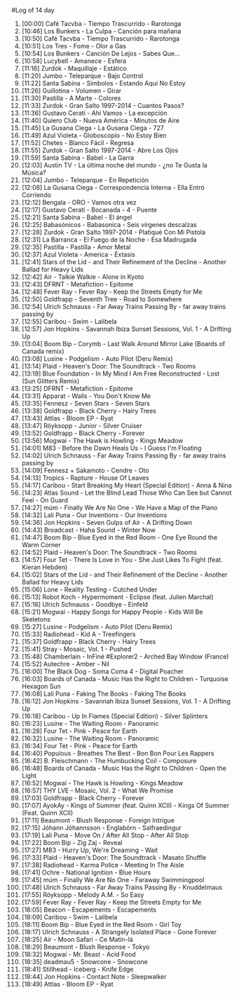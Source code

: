#Log of 14 day

1. [00:00] Café Tacvba - Tiempo Trascurrido - Rarotonga
1. [10:46] Los Bunkers - La Culpa - Canción para mañana
1. [10:50] Café Tacvba - Tiempo Trascurrido - Rarotonga
1. [10:51] Los Tres - Fome - Olor a Gas
1. [10:54] Los Bunkers - Canción De Lejos - Sabes Que...
1. [10:58] Lucybell - Amanece - Esfera
1. [11:16] Zurdok - Maquillaje - Estático
1. [11:20] Jumbo - Teleparque - Bajo Control
1. [11:22] Santa Sabina - Símbolos - Estando Aquí No Estoy
1. [11:26] Guillotina - Volumen - Girar
1. [11:30] Pastilla - A Marte - Colores
1. [11:33] Zurdok - Gran Salto 1997-2014 - Cuantos Pasos?
1. [11:36] Gustavo Cerati - Ahí Vamos - La excepción
1. [11:40] Quiero Club - Nueva América - Minutos de Aire
1. [11:45] La Gusana Ciega - La Gusana Ciega - 727
1. [11:49] Azul Violeta - Globoscopio - No Estoy Bien
1. [11:52] Chetes - Blanco Fácil - Regresa
1. [11:55] Zurdok - Gran Salto 1997-2014 - Abre Los Ojos
1. [11:59] Santa Sabina - Babel - La Garra
1. [12:03] Austin TV - La última noche del mundo - ¿no Te Gusta la Música?
1. [12:04] Jumbo - Teleparque - En Repetición
1. [12:08] La Gusana Ciega - Correspondencia Interna - Ella Entró Corriendo
1. [12:12] Bengala - ORO - Vamos otra vez
1. [12:17] Gustavo Cerati - Bocanada - 4 - Puente
1. [12:21] Santa Sabina - Babel - El ángel
1. [12:25] Babasónicos - Babasonica - Seis vírgenes descalzas
1. [12:28] Zurdok - Gran Salto 1997-2014 - Platiqué Con Mi Pistola
1. [12:31] La Barranca - El Fuego de la Noche - Esa Madrugada
1. [12:35] Pastilla - Pastilla - Amor Metal
1. [12:37] Azul Violeta - America - Éxtasis
1. [12:41] Stars of the Lid - and Their Refinement of the Decline - Another Ballad for Heavy Lids
1. [12:42] Air - Talkie Walkie - Alone in Kyoto
1. [12:43] DFRNT - Metafiction - Epitome
1. [12:48] Fever Ray - Fever Ray - Keep the Streets Empty for Me
1. [12:50] Goldfrapp - Seventh Tree - Road to Somewhere
1. [12:54] Ulrich Schnauss - Far Away Trains Passing By - far away trains passing by
1. [12:55] Caribou - Swim - Lalibela
1. [12:57] Jon Hopkins - Savannah Ibiza Sunset Sessions, Vol. 1 - A Drifting Up
1. [13:04] Boom Bip - Corymb - Last Walk Around Mirror Lake (Boards of Canada remix)
1. [13:08] Lusine - Podgelism - Auto Pilot (Deru Remix)
1. [13:14] Plaid - Heaven's Door: The Soundtrack - Two Rooms
1. [13:19] Blue Foundation - In My Mind I Am Free Reconstructed - Lost (Sun Glitters Remix)
1. [13:25] DFRNT - Metafiction - Epitome
1. [13:31] Apparat - Walls - You Don't Know Me
1. [13:35] Fennesz - Seven Stars - Seven Stars
1. [13:38] Goldfrapp - Black Cherry - Hairy Trees
1. [13:43] Attlas - Bloom EP - Ryat
1. [13:47] Röyksopp - Junior - Silver Cruiser
1. [13:52] Goldfrapp - Black Cherry - Forever
1. [13:56] Mogwai - The Hawk is Howling - Kings Meadow
1. [14:01] M83 - Before the Dawn Heals Us - I Guess I'm Floating
1. [14:02] Ulrich Schnauss - Far Away Trains Passing By - far away trains passing by
1. [14:09] Fennesz + Sakamoto - Cendre - Oto
1. [14:13] Tropics - Rapture - House Of Leaves
1. [14:17] Caribou - Start Breaking My Heart (Special Edition) - Anna & Nina
1. [14:23] Atlas Sound - Let the Blind Lead Those Who Can See but Cannot Feel - On Guard
1. [14:27] múm - Finally We Are No One - We Have a Map of the Piano
1. [14:32] Lali Puna - Our Inventions - Our Inventions
1. [14:36] Jon Hopkins - Seven Gulps of Air - A Drifting Down
1. [14:43] Broadcast - Haha Sound - Winter Now
1. [14:47] Boom Bip - Blue Eyed in the Red Room - One Eye Round the Warm Corner
1. [14:52] Plaid - Heaven's Door: The Soundtrack - Two Rooms
1. [14:57] Four Tet - There Is Love in You - She Just Likes To Fight (feat. Kieran Hebden)
1. [15:02] Stars of the Lid - and Their Refinement of the Decline - Another Ballad for Heavy Lids
1. [15:06] Lone - Reality Testing - Cutched Under
1. [15:13] Robot Koch - Hypermoment - Eclipse (feat. Julien Marchal)
1. [15:16] Ulrich Schnauss - Goodbye - Einfeld
1. [15:21] Mogwai - Happy Songs for Happy People - Kids Will Be Skeletons
1. [15:27] Lusine - Podgelism - Auto Pilot (Deru Remix)
1. [15:33] Radiohead - Kid A - Treefingers
1. [15:37] Goldfrapp - Black Cherry - Hairy Trees
1. [15:41] Stray - Mosaic, Vol. 1 - Pushed
1. [15:48] Chamberlain - InFiné #Explorer2 - Arched Bay Window (France)
1. [15:52] Autechre - Amber - Nil
1. [16:00] The Black Dog - Soma Coma 4 - Digital Poacher
1. [16:03] Boards of Canada - Music Has the Right to Children - Turquoise Hexagon Sun
1. [16:08] Lali Puna - Faking The Books - Faking The Books
1. [16:12] Jon Hopkins - Savannah Ibiza Sunset Sessions, Vol. 1 - A Drifting Up
1. [16:18] Caribou - Up In Flames (Special Edition) - Silver Splinters
1. [16:23] Lusine - The Waiting Room - Panoramic
1. [16:28] Four Tet - Pink - Peace for Earth
1. [16:32] Lusine - The Waiting Room - Panoramic
1. [16:34] Four Tet - Pink - Peace for Earth
1. [16:40] Populous - Breathes The Best - Bon Bon Pour Les Rappers
1. [16:42] B. Fleischmann - The Humbucking Coil - Composure
1. [16:48] Boards of Canada - Music Has the Right to Children - Open the Light
1. [16:52] Mogwai - The Hawk is Howling - Kings Meadow
1. [16:57] THY LVE - Mosaic, Vol. 2 - What We Promise
1. [17:03] Goldfrapp - Black Cherry - Forever
1. [17:07] AyokAy - Kings of Summer (feat. Quinn XCII) - Kings Of Summer (Feat. Quinn XCII)
1. [17:11] Beaumont - Blush Response - Foreign Intrigue
1. [17:15] Jóhann Jóhannsson - Englabörn - Salfraedingur
1. [17:19] Lali Puna - Move On / After All Stop - After All Stop
1. [17:22] Boom Bip - Zig Zaj - Reveal
1. [17:27] M83 - Hurry Up, We're Dreaming - Wait
1. [17:33] Plaid - Heaven's Door: The Soundtrack - Masato Shuffle
1. [17:38] Radiohead - Karma Police - Meeting In The Aisle
1. [17:41] Ochre - National Ignition - Blue Hours
1. [17:45] múm - Finally We Are No One - Faraway Swimmingpool
1. [17:48] Ulrich Schnauss - Far Away Trains Passing By - Knuddelmaus
1. [17:55] Röyksopp - Melody A.M. - So Easy
1. [17:59] Fever Ray - Fever Ray - Keep the Streets Empty for Me
1. [18:05] Beacon - Escapements - Escapements
1. [18:09] Caribou - Swim - Lalibela
1. [18:11] Boom Bip - Blue Eyed in the Red Room - Girl Toy
1. [18:17] Ulrich Schnauss - A Strangely Isolated Place - Gone Forever
1. [18:25] Air - Moon Safari - Ce Matin-là
1. [18:29] Beaumont - Blush Response - Tokyo
1. [18:32] Mogwai - Mr. Beast - Acid Food
1. [18:35] deadmau5 - Snowcone - Snowcone
1. [18:41] Stillhead - Iceberg - Knife Edge
1. [18:44] Jon Hopkins - Contact Note - Sleepwalker
1. [18:49] Attlas - Bloom EP - Ryat

